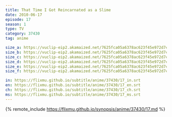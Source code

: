 ```yaml
---
title: That Time I Got Reincarnated as a Slime
date: 2010-06-17
episode: 17
season: 1
type: TV
category: 37430
tag: anime

size_a: https://vuclip-eip2.akamaized.net/7625fca05a6378ac623f45e972d7c435/vp63207_V20210323042447/hlsc_e2931_2.m3u8
size_b: https://vuclip-eip2.akamaized.net/7625fca05a6378ac623f45e972d7c435/vp63207_V20210323042447/hlsc_e2931_3.m3u8
size_c: https://vuclip-eip2.akamaized.net/7625fca05a6378ac623f45e972d7c435/vp63207_V20210323042447/hlsc_e2931_4.m3u8
size_d: https://vuclip-eip2.akamaized.net/7625fca05a6378ac623f45e972d7c435/vp63207_V20210323042447/hlsc_e2931_5.m3u8
size_e: https://vuclip-eip2.akamaized.net/7625fca05a6378ac623f45e972d7c435/vp63207_V20210323042447/hlsc_e2931_6.m3u8
size_f: https://vuclip-eip2.akamaized.net/7625fca05a6378ac623f45e972d7c435/vp63207_V20210323042447/hlsc_e2931_7.m3u8

in: https://flixmu.github.io/subtitle/anime/37430/17_in.srt
en: https://flixmu.github.io/subtitle/anime/37430/17_en.srt
ch: https://flixmu.github.io/subtitle/anime/37430/17_ch.srt
ms: https://flixmu.github.io/subtitle/anime/37430/17_ms.srt
---
```

{% remote_include https://flixmu.github.io/synopsis/anime/37430/17.md %}
